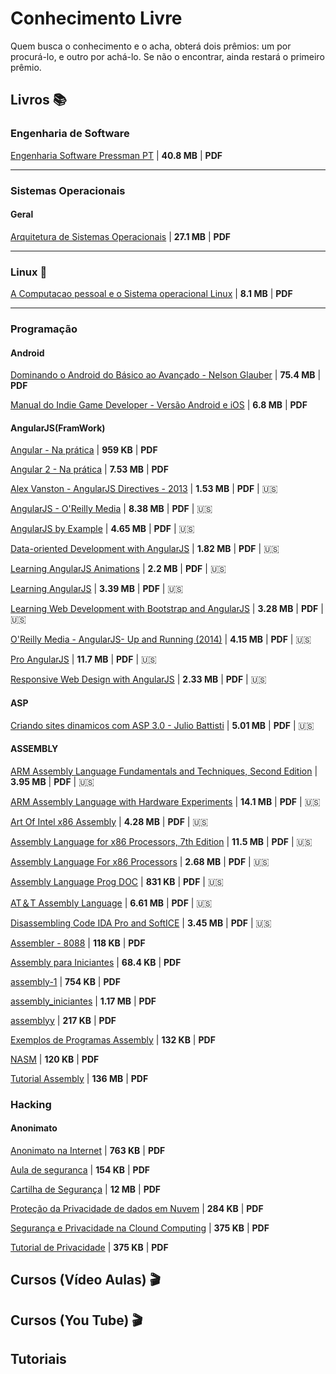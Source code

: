 # Conhecimento Livre
Quem busca o conhecimento e o acha, obterá dois prêmios: um por procurá-lo, e outro por achá-lo. Se não o encontrar, ainda restará o primeiro prêmio.

## Livros  :books:

### Engenharia de Software
[Engenharia Software Pressman PT](https://mega.nz/#F!yV8zTIQT!cthkqa0OrutTw6SGgTw9Jg) | **40.8 MB** | **PDF**

<hr />


### Sistemas Operacionais

#### Geral
[Arquitetura de Sistemas Operacionais](https://mega.nz/#F!XIcQmaxJ!NDR0pH8764ree5Y1FngTPw) | **27.1 MB** | **PDF**

<hr>


### Linux :penguin:
[A Computacao pessoal e o Sistema operacional Linux](https://mega.nz/#F!WUUwmJjQ!SSqFB0guH9QSHJh_VFcIyA) | **8.1 MB** | **PDF**

<hr />

### Programação

#### Android
[Dominando o Android do Básico ao Avançado - Nelson Glauber](https://cloud.mail.ru/public/D6zB/9oczG7Xwd) | **75.4 MB** | **PDF**

[Manual do Indie Game Developer - Versão Android e iOS](https://cloud.mail.ru/public/4VpM/BdUZSB8qQ) | **6.8 MB** | **PDF**


#### AngularJS(FramWork)
[Angular - Na prática](https://cloud.mail.ru/public/8gdD/Ta7RfAeSV) | **959 KB** | **PDF**

[Angular 2 - Na prática](https://cloud.mail.ru/public/NKc1/vdpWQr1HZ) | **7.53 MB** | **PDF**

[Alex Vanston - AngularJS Directives - 2013](https://cloud.mail.ru/public/B3hn/nZGfJdvQL) | **1.53 MB** | **PDF** | :us:

[AngularJS - O'Reilly Media](https://cloud.mail.ru/public/FJfj/BZkWdYa44) | **8.38 MB** | **PDF** | :us:

[AngularJS by Example](https://cloud.mail.ru/public/GvTD/rRu541Y3w) | **4.65 MB** | **PDF** | :us:

[Data-oriented Development with AngularJS](https://cloud.mail.ru/public/3cw7/FRwQVofx3) | **1.82 MB** | **PDF** | :us:

[Learning AngularJS Animations](https://cloud.mail.ru/public/Juoo/hXi7d6ZKp) | **2.2 MB** | **PDF** | :us:

[Learning AngularJS](https://cloud.mail.ru/public/62hF/5L21jMuxJ) | **3.39 MB** | **PDF** | :us:

[Learning Web Development with Bootstrap and AngularJS](https://cloud.mail.ru/public/EMLq/AmwWopKVg) | **3.28 MB** | **PDF** | :us:

[O'Reilly Media - AngularJS- Up and Running (2014)](https://cloud.mail.ru/public/Kksw/8rgM2eKVn) | **4.15 MB** | **PDF** | :us:

[Pro AngularJS](https://cloud.mail.ru/public/FKXJ/keBSxDWkA) | **11.7 MB** | **PDF** | :us:

[Responsive Web Design with AngularJS](https://cloud.mail.ru/public/EHCf/9redKrMos) | **2.33 MB** | **PDF** | :us:


#### ASP
[Criando sites dinamicos com ASP 3.0 - Julio Battisti](https://cloud.mail.ru/public/Hpax/e17hPrLVf) | **5.01 MB** | **PDF** | :us:


#### ASSEMBLY
[ARM Assembly Language Fundamentals and Techniques, Second Edition](https://cloud.mail.ru/public/MQqF/nb2CqbAoW) | **3.95 MB** | **PDF** | :us:

[ARM Assembly Language with Hardware Experiments](https://cloud.mail.ru/public/5r7v/uETyQecFJ) | **14.1 MB** | **PDF** | :us:

[Art Of Intel x86 Assembly](https://cloud.mail.ru/public/HD2L/1BY24SFJt) | **4.28 MB** | **PDF** | :us:

[Assembly Language for x86 Processors, 7th Edition](https://cloud.mail.ru/public/J1XQ/sxC3hQX9v) | **11.5 MB** | **PDF** | :us:

[Assembly Language For x86 Processors](https://cloud.mail.ru/public/9JB1/a82DgkgRB) | **2.68 MB** | **PDF** | :us:

[Assembly Language Prog DOC](https://cloud.mail.ru/public/EUGy/5Y62NpR9t) | **831 KB** | **PDF** | :us:

[AT＆T Assembly Language](https://cloud.mail.ru/public/7gtr/Bd8omNngs) | **6.61 MB** | **PDF** | :us:

[Disassembling Code IDA Pro and SoftICE](https://cloud.mail.ru/public/AiMe/5tcuvcR1m) | **3.45 MB** | **PDF** | :us:

[Assembler - 8088](https://cloud.mail.ru/public/EtpA/mxgVcz5ro) | **118 KB** | **PDF**

[Assembly para Iniciantes](https://cloud.mail.ru/public/KJMG/WYep54HHh) | **68.4 KB** | **PDF**

[assembly-1](https://cloud.mail.ru/public/4jxE/BfgAKGNLd) | **754 KB** | **PDF**

[assembly_iniciantes](https://cloud.mail.ru/public/7YX4/dy7qcq2fj) | **1.17 MB** | **PDF**

[assemblyy](https://cloud.mail.ru/public/A16h/rtHnAQrAE) | **217 KB** | **PDF**

[Exemplos de Programas Assembly](https://cloud.mail.ru/public/8pBe/smNtzRr8H) | **132 KB** | **PDF**

[NASM](https://cloud.mail.ru/public/7MAX/T4df1WV7L) | **120 KB** | **PDF**

[Tutorial Assembly](https://cloud.mail.ru/public/3WJS/XqQt7iBdN) | **136 MB** | **PDF**


### Hacking

#### Anonimato
[Anonimato na Internet](https://cloud.mail.ru/public/KmCv/S8npjSr5T) | **763 KB** | **PDF**

[Aula de seguranca](https://cloud.mail.ru/public/2pE4/uck2nhbBo) | **154 KB** | **PDF**

[Cartilha de Segurança](https://cloud.mail.ru/public/H9ko/wyFdqhgQk) | **12 MB** | **PDF**

[Proteção da Privacidade de dados em Nuvem](https://cloud.mail.ru/public/4c1N/Nm3Fqb8WK) | **284 KB** | **PDF**

[Segurança e Privacidade na Clound Computing](https://cloud.mail.ru/public/ABZq/vyeCtxX3Z) | **375 KB** | **PDF**

[Tutorial de Privacidade](https://cloud.mail.ru/public/N8vL/eJDrKjqGX) | **375 KB** | **PDF**


## Cursos (Vídeo Aulas) :clapper:

## Cursos (You Tube) :clapper:

## Tutoriais
